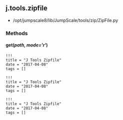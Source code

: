 <!-- toc -->
## j.tools.zipfile

- /opt/jumpscale8/lib/JumpScale/tools/zip/ZipFile.py

### Methods

#### get(*path, mode='r'*) 


```
!!!
title = "J Tools Zipfile"
date = "2017-04-08"
tags = []
```

```
!!!
title = "J Tools Zipfile"
date = "2017-04-08"
tags = []
```

```
!!!
title = "J Tools Zipfile"
date = "2017-04-08"
tags = []
```
